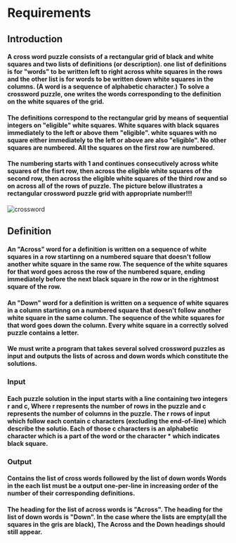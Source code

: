 # Requirements
## Introduction
   ####  A cross word puzzle consists of a rectangular grid of black and white squares and two lists of definitions (or description). one list of definitions is for "words" to be written left to right across white squares in the rows and the other list is for words to be written down white squares in the columns. (A word is a sequence of alphabetic character.) To solve a crossword puzzle, one writes the words corresponding to the definition on the white squares of the grid.
     
  ####  The definitions correspond to the rectangular grid by means of sequential integers on "eligible" white squares. White squares with black squares immediately to the left or above them "eligible". white squares with no square either immediately to the left or above are also "eligible". No other squares are numbered. All the squares on the first row are numbered.
     
 ####   The numbering starts with 1 and continues consecutively across white squares of the fisrt row, then across the eligible white squares of the second row, then across the eligible white squares of the third row and so on across all of the rows of puzzle. The picture below illustrates a rectangular crossword puzzle grid with appropriate number!!!                            
 
 
 ![crossword](https://user-images.githubusercontent.com/39005873/114999951-ef8efe00-9ebf-11eb-875d-45d3db56a7ca.png)


## Definition
   #### An "Across" word for a definition is written on a sequence of white squares in  a row startinng on a numbered square that doesn't follow another white square in the same row. The sequence of the white squares for that word goes across the row of the numbered square, ending immediately before the next black square in the row or in the rightmost square of the row.
   
   #### An "Down" word for a definition is written on a sequence of white squares in  a column startinng on a numbered square that doesn't follow another white square in the same column. The sequence of the white squares for that word goes down the column. Every white square in a correctly solved puzzle contains a letter.
   
   #### We must write a program that takes several solved crossword puzzles as input and outputs the lists of across and down words which constitute the solutions. 
   
### Input

   #### Each puzzle solution in the input starts with a line containing two integers r and c, Where r represents the number of rows in the puzzle and c represents the number of columns in the puzzle. The r rows of input which follow each contain c characters (excluding the end-of-line) which describe the solutio. Each of those c characters is an alphabetic  character which is a part of the word or the character * which indicates black square.
### Output

   #### Contains the list of cross words followed by the list of down words  Words in the each list must be a output one-per-line in increasing order of the number of their corresponding definitions.
   #### The heading for the list of across words is "Across". The heading for the list of down words is "Down". In the case where the lists are empty(all the squares in the gris are black), The Across and the Down headings should still appear. 

